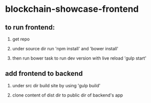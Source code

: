 # blockchain-showcase-frontend

## to run frontend:

1) get repo

2) under source dir run 'npm install' and 'bower install'

3) then run bower task to run dev version with live reload 'gulp start'

## add frontend to backend

1) under src dir build site by using 'gulp build'

2) clone content of dist dir to public dir of backend's app

